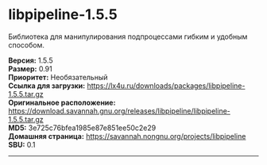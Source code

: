 # libpipeline-1.5.5

Библиотека для манипулирования подпроцессами гибким и удобным способом.

**Версия:** 1.5.5
<br />
**Размер:** 0.91
<br />
**Приоритет:** Необязательный
<br />
**Ссылка для загрузки:** https://lx4u.ru/downloads/packages/libpipeline-1.5.5.tar.gz
<br />
**Оригинальное расположение:** https://download.savannah.gnu.org/releases/libpipeline/libpipeline-1.5.5.tar.gz
<br />
**MD5:** 3e725c76bfea1985e87e851ee50c2e29
<br />
**Домашняя страница:** https://savannah.nongnu.org/projects/libpipeline
        <br />**SBU:** 0.1

***
            
